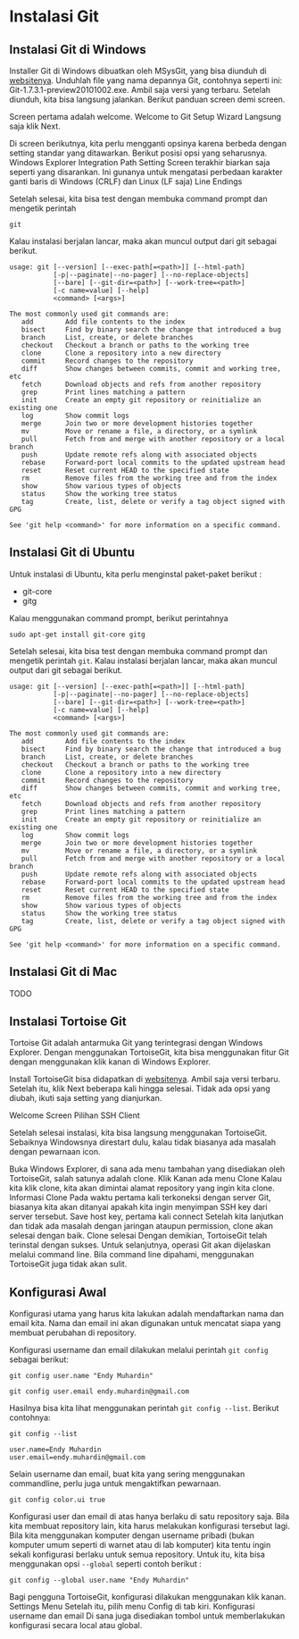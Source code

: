 # Instalasi Git #

## Instalasi Git di Windows ##

Installer Git di Windows dibuatkan oleh MSysGit, yang bisa diunduh di
[websitenya](http://code.google.com/p/msysgit/). Unduhlah file yang nama
depannya Git, contohnya seperti ini: Git-1.7.3.1-preview20101002.exe.
Ambil saja versi yang terbaru. Setelah diunduh, kita bisa langsung
jalankan. Berikut panduan screen demi screen.

Screen pertama adalah welcome. Welcome to Git Setup Wizard Langsung saja
klik Next.

Di screen berikutnya, kita perlu mengganti opsinya karena berbeda dengan
setting standar yang ditawarkan. Berikut posisi opsi yang seharusnya.
Windows Explorer Integration Path Setting Screen terakhir biarkan saja
seperti yang disarankan. Ini gunanya untuk mengatasi perbedaan karakter
ganti baris di Windows (CRLF) dan Linux (LF saja) Line Endings

Setelah selesai, kita bisa test dengan membuka command prompt dan
mengetik perintah

`git`

Kalau instalasi berjalan lancar, maka akan muncul output dari git
sebagai berikut.

    usage: git [--version] [--exec-path[=<path>]] [--html-path]
               [-p|--paginate|--no-pager] [--no-replace-objects]
               [--bare] [--git-dir=<path>] [--work-tree=<path>]
               [-c name=value] [--help]
               <command> [<args>]

    The most commonly used git commands are:
       add        Add file contents to the index
       bisect     Find by binary search the change that introduced a bug
       branch     List, create, or delete branches
       checkout   Checkout a branch or paths to the working tree
       clone      Clone a repository into a new directory
       commit     Record changes to the repository
       diff       Show changes between commits, commit and working tree, etc
       fetch      Download objects and refs from another repository
       grep       Print lines matching a pattern
       init       Create an empty git repository or reinitialize an existing one
       log        Show commit logs
       merge      Join two or more development histories together
       mv         Move or rename a file, a directory, or a symlink
       pull       Fetch from and merge with another repository or a local branch
       push       Update remote refs along with associated objects
       rebase     Forward-port local commits to the updated upstream head
       reset      Reset current HEAD to the specified state
       rm         Remove files from the working tree and from the index
       show       Show various types of objects
       status     Show the working tree status
       tag        Create, list, delete or verify a tag object signed with GPG

    See 'git help <command>' for more information on a specific command.

## Instalasi Git di Ubuntu ##

Untuk instalasi di Ubuntu, kita perlu menginstal paket-paket berikut :

-   git-core
-   gitg

Kalau menggunakan command prompt, berikut perintahnya

`sudo apt-get install git-core gitg`

Setelah selesai, kita bisa test dengan membuka command prompt dan
mengetik perintah `git`. Kalau instalasi berjalan lancar, maka akan
muncul output dari git sebagai berikut.

    usage: git [--version] [--exec-path[=<path>]] [--html-path]
               [-p|--paginate|--no-pager] [--no-replace-objects]
               [--bare] [--git-dir=<path>] [--work-tree=<path>]
               [-c name=value] [--help]
               <command> [<args>]

    The most commonly used git commands are:
       add        Add file contents to the index
       bisect     Find by binary search the change that introduced a bug
       branch     List, create, or delete branches
       checkout   Checkout a branch or paths to the working tree
       clone      Clone a repository into a new directory
       commit     Record changes to the repository
       diff       Show changes between commits, commit and working tree, etc
       fetch      Download objects and refs from another repository
       grep       Print lines matching a pattern
       init       Create an empty git repository or reinitialize an existing one
       log        Show commit logs
       merge      Join two or more development histories together
       mv         Move or rename a file, a directory, or a symlink
       pull       Fetch from and merge with another repository or a local branch
       push       Update remote refs along with associated objects
       rebase     Forward-port local commits to the updated upstream head
       reset      Reset current HEAD to the specified state
       rm         Remove files from the working tree and from the index
       show       Show various types of objects
       status     Show the working tree status
       tag        Create, list, delete or verify a tag object signed with GPG

    See 'git help <command>' for more information on a specific command.

## Instalasi Git di Mac ##

TODO

## Instalasi Tortoise Git ##

Tortoise Git adalah antarmuka Git yang terintegrasi dengan Windows
Explorer. Dengan menggunakan TortoiseGit, kita bisa menggunakan fitur
Git dengan menggunakan klik kanan di Windows Explorer.

Install TortoiseGit bisa didapatkan di
[websitenya](http://code.google.com/p/tortoisegit/). Ambil saja versi
terbaru. Setelah itu, klik Next beberapa kali hingga selesai. Tidak ada
opsi yang diubah, ikuti saja setting yang dianjurkan.

Welcome Screen Pilihan SSH Client

Setelah selesai instalasi, kita bisa langsung menggunakan TortoiseGit.
Sebaiknya Windowsnya direstart dulu, kalau tidak biasanya ada masalah
dengan pewarnaan icon.

Buka Windows Explorer, di sana ada menu tambahan yang disediakan oleh
TortoiseGit, salah satunya adalah clone. Klik Kanan ada menu Clone Kalau
kita klik clone, kita akan dimintai alamat repository yang ingin kita
clone. Informasi Clone Pada waktu pertama kali terkoneksi dengan server
Git, biasanya kita akan ditanyai apakah kita ingin menyimpan SSH key
dari server tersebut. Save host key, pertama kali connect Setelah kita
lanjutkan dan tidak ada masalah dengan jaringan ataupun permission,
clone akan selesai dengan baik. Clone selesai Dengan demikian,
TortoiseGit telah terinstal dengan sukses. Untuk selanjutnya, operasi
Git akan dijelaskan melalui command line. Bila command line dipahami,
menggunakan TortoiseGit juga tidak akan sulit.

## Konfigurasi Awal ##

Konfigurasi utama yang harus kita lakukan adalah mendaftarkan nama dan
email kita. Nama dan email ini akan digunakan untuk mencatat siapa yang
membuat perubahan di repository.

Konfigurasi username dan email dilakukan melalui perintah `git config`
sebagai berikut:

`git config user.name "Endy Muhardin"`

`git config user.email endy.muhardin@gmail.com`

Hasilnya bisa kita lihat menggunakan perintah `git config --list`.
Berikut contohnya:

`git config --list`

    user.name=Endy Muhardin
    user.email=endy.muhardin@gmail.com
                    

Selain username dan email, buat kita yang sering menggunakan
commandline, perlu juga untuk mengaktifkan pewarnaan.

`git config color.ui true`

Konfigurasi user dan email di atas hanya berlaku di satu repository
saja. Bila kita membuat repository lain, kita harus melakukan
konfigurasi tersebut lagi. Bila kita menggunakan komputer dengan
username pribadi (bukan komputer umum seperti di warnet atau di lab
komputer) kita tentu ingin sekali konfigurasi berlaku untuk semua
repository. Untuk itu, kita bisa menggunakan opsi `--global` seperti
contoh berikut :

`git config --global user.name "Endy Muhardin"`

Bagi pengguna TortoiseGit, konfigurasi dilakukan menggunakan klik kanan.
Settings Menu Setelah itu, pilih menu Config di tab kiri. Konfigurasi
username dan email Di sana juga disediakan tombol untuk memberlakukan
konfigurasi secara local atau global.


